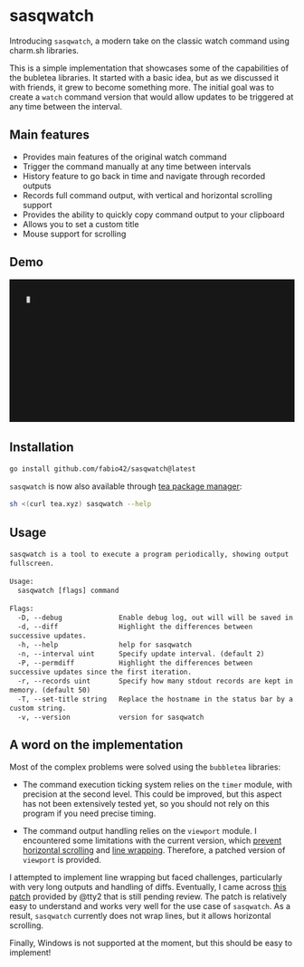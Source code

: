 # sasqwatch

Introducing `sasqwatch`, a modern take on the classic watch command using charm.sh libraries.

This is a simple implementation that showcases some of the capabilities of the bubletea libraries. 
It started with a basic idea, but as we discussed it with friends, it grew to become something more. 
The initial goal was to create a `watch` command version that would allow updates to be triggered at any time between the interval.

## Main features

* Provides main features of the original watch command
* Trigger the command manually at any time between intervals
* History feature to go back in time and navigate through recorded outputs
* Records full command output, with vertical and horizontal scrolling support
* Provides the ability to quickly copy command output to your clipboard
* Allows you to set a custom title
* Mouse support for scrolling

## Demo
<p align="center">
    <img width="700" src="demo.gif" />
</p>

## Installation

```bash
go install github.com/fabio42/sasqwatch@latest
```

`sasqwatch` is now also available through [tea package manager](https://tea.xyz/):

```bash
sh <(curl tea.xyz) sasqwatch --help
```

## Usage
```
sasqwatch is a tool to execute a program periodically, showing output fullscreen.

Usage:
  sasqwatch [flags] command

Flags:
  -D, --debug              Enable debug log, out will will be saved in
  -d, --diff               Highlight the differences between successive updates.
  -h, --help               help for sasqwatch
  -n, --interval uint      Specify update interval. (default 2)
  -P, --permdiff           Highlight the differences between successive updates since the first iteration.
  -r, --records uint       Specify how many stdout records are kept in memory. (default 50)
  -T, --set-title string   Replace the hostname in the status bar by a custom string.
  -v, --version            version for sasqwatch
```

## A word on the implementation

Most of the complex problems were solved using the `bubbletea` libraries:

* The command execution ticking system relies on the `timer` module, with precision at the second level. This could be improved, but this aspect has not been extensively tested yet, so you should not rely on this program if you need precise timing.

* The command output handling relies on the `viewport` module. I encountered some limitations with the current version, which [prevent horizontal scrolling](https://github.com/charmbracelet/bubbles/issues/236) and [line wrapping](https://github.com/charmbracelet/bubbles/issues/56). Therefore, a patched version of `viewport` is provided.

I attempted to implement line wrapping but faced challenges, particularly with very long outputs and handling of diffs. Eventually, I came across [this patch](https://github.com/charmbracelet/bubbles/pull/240) provided by @tty2 that is still pending review. The patch is relatively easy to understand and works very well for the use case of `sasqwatch`. As a result, `sasqwatch` currently does not wrap lines, but it allows horizontal scrolling.

Finally, Windows is not supported at the moment, but this should be easy to implement!
